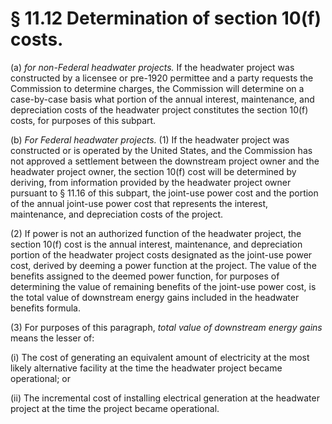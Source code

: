 # § 11.12   Determination of section 10(f) costs.

(a) *for non-Federal headwater projects.* If the headwater project was constructed by a licensee or pre-1920 permittee and a party requests the Commission to determine charges, the Commission will determine on a case-by-case basis what portion of the annual interest, maintenance, and depreciation costs of the headwater project constitutes the section 10(f) costs, for purposes of this subpart. 


(b) *For Federal headwater projects.* (1) If the headwater project was constructed or is operated by the United States, and the Commission has not approved a settlement between the downstream project owner and the headwater project owner, the section 10(f) cost will be determined by deriving, from information provided by the headwater project owner pursuant to § 11.16 of this subpart, the joint-use power cost and the portion of the annual joint-use power cost that represents the interest, maintenance, and depreciation costs of the project. 


(2) If power is not an authorized function of the headwater project, the section 10(f) cost is the annual interest, maintenance, and depreciation portion of the headwater project costs designated as the joint-use power cost, derived by deeming a power function at the project. The value of the benefits assigned to the deemed power function, for purposes of determining the value of remaining benefits of the joint-use power cost, is the total value of downstream energy gains included in the headwater benefits formula. 


(3) For purposes of this paragraph, *total value of downstream energy gains* means the lesser of: 


(i) The cost of generating an equivalent amount of electricity at the most likely alternative facility at the time the headwater project became operational; or 


(ii) The incremental cost of installing electrical generation at the headwater project at the time the project became operational. 




